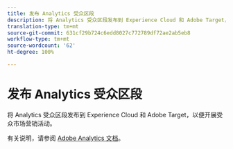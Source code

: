```yaml
---
title: 发布 Analytics 受众区段
description: 将 Analytics 受众区段发布到 Experience Cloud 和 Adobe Target，以便开展受众市场营销活动。
translation-type: tm+mt
source-git-commit: 631cf29b724c6edd8027c772789df72ae2ab5eb8
workflow-type: tm+mt
source-wordcount: '62'
ht-degree: 100%

---
```



# 发布 Analytics 受众区段

将 Analytics 受众区段发布到 Experience Cloud 和 Adobe Target，以便开展受众市场营销活动。

有关说明，请参阅 [Adobe Analytics 文档](https://docs.adobe.com/content/help/zh-Hans/analytics/components/segmentation/segmentation-workflow/seg-publish.html)。

